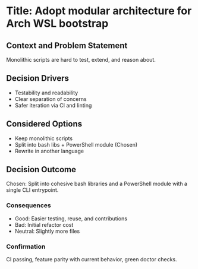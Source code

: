 # Title: Adopt modular architecture for Arch WSL bootstrap

## Context and Problem Statement
Monolithic scripts are hard to test, extend, and reason about.

## Decision Drivers
- Testability and readability
- Clear separation of concerns
- Safer iteration via CI and linting

## Considered Options
- Keep monolithic scripts
- Split into bash libs + PowerShell module (Chosen)
- Rewrite in another language

## Decision Outcome
Chosen: Split into cohesive bash libraries and a PowerShell module with a single CLI entrypoint.

### Consequences
- Good: Easier testing, reuse, and contributions
- Bad: Initial refactor cost
- Neutral: Slightly more files

### Confirmation
CI passing, feature parity with current behavior, green doctor checks.
